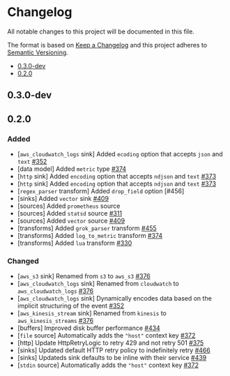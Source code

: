 # Changelog

All notable changes to this project will be documented in this file.

The format is based on [Keep a Changelog](http://keepachangelog.com/en/1.0.0/)
and this project adheres to [Semantic Versioning](http://semver.org/spec/v2.0.0.html).

<!-- MarkdownTOC autolink="true" levels="1,2" indent="   " -->

- [0.3.0-dev](#030-dev)
- [0.2.0](#020)

<!-- /MarkdownTOC -->


## 0.3.0-dev

## 0.2.0

### Added
  
  - [`aws_cloudwatch_logs` sink] Added `ecoding` option that accepts `json` and `text` [#352]
  - [data model] Added `metric` type [#374]
  - [`http` sink] Added `encoding` option that accepts `ndjson` and `text` [#373]
  - [`http` sink] Added `encoding` option that accepts `ndjson` and `text` [#373]
  - [`regex_parser` transform] Added `drop_field` option [#456]
  - [sinks] Added `vector` sink [#409]
  - [sources] Added `prometheus` source
  - [sources] Added `statsd` source [#311]
  - [sources] Added `vector` source [#409]
  - [transforms] Added `grok_parser` transform [#455]
  - [transforms] Added `log_to_metric` transform [#374]
  - [transforms] Added `lua` transform [#330]

### Changed

  - [`aws_s3` sink] Renamed from `s3` to `aws_s3` [#376]
  - [`aws_cloudwatch_logs` sink] Renamed from `cloudwatch` to `aws_cloudwatch_logs` [#376]
  - [`aws_cloudwatch_logs` sink] Dynamically encodes data based on the implicit structuring of the event [#352]
  - [`aws_kinesis_stream` sink] Renamed from `kinesis` to `aws_kinesis_streams` [#376]
  - [buffers] Improved disk buffer performance [#434]
  - [`file` source] Automatically adds the `"host"` context key [#372]
  - [http] Update HttpRetryLogic to retry 429 and not retry 501 [#375]
  - [sinks] Updated default HTTP retry policy to indefinitely retry [#466]
  - [sinks] Updateds sink defaults to be inline with their service [#439]
  - [`stdin` source] Automatically adds the `"host"` context key [#372]


[#311]: https://github.com/timberio/vector/pull/311
[#330]: https://github.com/timberio/vector/pull/330
[#352]: https://github.com/timberio/vector/pull/352
[#372]: https://github.com/timberio/vector/pull/372
[#373]: https://github.com/timberio/vector/pull/373
[#374]: https://github.com/timberio/vector/pull/374
[#375]: https://github.com/timberio/vector/pull/375
[#376]: https://github.com/timberio/vector/pull/376
[#409]: https://github.com/timberio/vector/pull/409
[#434]: https://github.com/timberio/vector/pull/434
[#439]: https://github.com/timberio/vector/pull/439
[#455]: https://github.com/timberio/vector/pull/455
[#466]: https://github.com/timberio/vector/pull/466